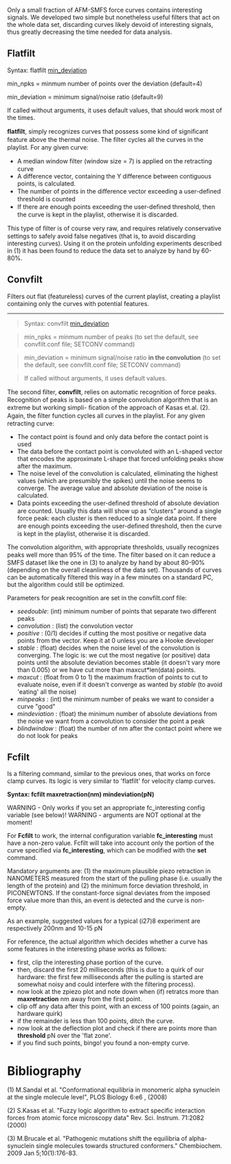 Only a small fraction of AFM-SMFS force curves contains interesting signals. We developed two simple but nonetheless useful filters that act on the whole data set, discarding curves likely devoid of interesting signals, thus greatly decreasing the time needed for data analysis.

## Flatfilt ##
Syntax:
flatfilt [min\_deviation](min_npks.md)

min\_npks = minmum number of points over the deviation
(default=4)

min\_deviation = minimum signal/noise ratio
(default=9)

If called without arguments, it uses default values, that should work most of the times.

**flatﬁlt**, simply recognizes curves that possess some kind of signiﬁcant feature
above the thermal noise. The ﬁlter cycles all the curves in the playlist. For any given curve:
  * A median window ﬁlter (window size = 7) is applied on the retracting curve
  * A difference vector, containing the Y difference between contiguous points, is calculated.
  * The number of points in the diﬀerence vector exceeding a user-deﬁned threshold is counted
  * If there are enough points exceeding the user-deﬁned threshold, then the curve is kept in the playlist, otherwise it is discarded.

This type of ﬁlter is of course very raw, and requires relatively conservative settings to safely avoid false negatives (that is, to avoid discarding interesting curves). Using it on the protein unfolding experiments described in (1) it has been found to reduce the data set to analyze by hand by 60-80%.


## Convfilt ##
Filters out flat (featureless) curves of the current playlist, creating a playlist containing only the curves with potential features.
> 
---

> Syntax:
> convfilt [min\_deviation](min_npks.md)

> min\_npks = minmum number of peaks
> (to set the default, see convfilt.conf file; SETCONV command)

> min\_deviation = minimum signal/noise ratio **in the convolution**
> (to set the default, see convfilt.conf file; SETCONV command)

> If called without arguments, it uses default values.


The second ﬁlter, **convﬁlt**, relies on automatic recognition of force peaks. Recognition
of peaks is based on a simple convolution algorithm that is an extreme but working simpli-
ﬁcation of the approach of Kasas et.al. (2). Again, the ﬁlter function cycles all curves in the playlist. For any given retracting curve:

  * The contact point is found and only data before the contact point is used
  * The data before the contact point is convoluted with an L-shaped vector that encodes the approximate L-shape that forced unfolding peaks show after the maximum.
  * The noise level of the convolution is calculated, eliminating the highest values (which are presumibly the spikes) until the noise seems to converge. The average value and absolute deviation of the noise is calculated.
  * Data points exceeding the user-deﬁned threshold of absolute deviation are counted. Usually this data will show up as “clusters” around a single force peak: each cluster is then reduced to a single data point. If there are enough points exceeding the user-deﬁned threshold, then the curve is kept in the playlist, otherwise it is discarded.

The convolution algorithm, with appropriate thresholds, usually recognizes peaks well more than 95% of the time. The ﬁlter based on it can reduce a SMFS dataset like the one in (3) to analyze by hand by about 80-90% (depending on the overall cleanliness of the data set). Thousands of curves can be automatically filtered this way in a few minutes on a standard PC, but the algorithm could still be optimized.

Parameters for peak recognition are set in the convfilt.conf file:

  * _seedouble_: (int) minimum number of points that separate two different peaks
  * _convolution_ : (list) the convolution vector
  * _positive_ : (0/1) decides if cutting the most positive or negative data points from the vector. Keep it at 0 unless you are a Hooke developer
  * _stable_ : (float) decides when the noise level of the convolution is converging. The logic is: we cut the most negative (or positive) data points until the absolute deviation becomes stable (it doesn't vary more than 0.005) or we have cut more than maxcut\*len(data) points.
  * _maxcut_ : (float from 0 to 1) the maximum fraction of points to cut to evaluate noise, even if it doesn't converge as wanted by _stable_ (to avoid 'eating' all the noise)
  * _minpeaks_ : (int) the minimum number of peaks we want to consider a curve "good"
  * _mindeviation_ : (float) the minimum number of absolute deviations from the noise we want from a convolution to consider the point a peak
  * _blindwindow_ : (float) the number of nm after the contact point where we do not look for peaks

## Fcfilt ##

Is a filtering command, similar to the previous ones, that works on force clamp curves. Its logic is very similar to 'flatfilt' for velocity clamp curves.

**Syntax: fcfilt maxretraction(nm) mindeviation(pN)**

WARNING - Only works if you set an appropriate fc\_interesting config variable (see below)!
WARNING - arguments are NOT optional at the moment!

For **Fcfilt** to work, the internal configuration variable **fc\_interesting** must have a non-zero value. Fcfilt will take into account only the portion of the curve specified via **fc\_interesting**, which can be modified with the **set** command.

Mandatory arguments are:
(1) the maximum plausible piezo retraction in NANOMETERS measured from the start of the pulling phase (i.e. usually the length of the protein) and
(2) the minimum force deviation threshold, in PICONEWTONS. If the constant-force signal deviates from the imposed force value more than this, an event is detected and the curve is non-empty.

As an example, suggested values for a typical (i27)8 experiment are respectively 200nm and 10-15 pN

For reference, the actual algorithm which decides whether a curve has some features in the interesting phase works as follows:

  * first, clip the interesting phase portion of the curve.
  * then, discard the first 20 milliseconds (this is due to a quirk of our hardware: the first few milliseconds after the pulling is started are somewhat noisy and could interfere with the filtering process).
  * now look at the zpiezo plot and note down when (if) retratcs more than **maxretraction** nm away from the first point.
  * clip off any data after this point, with an excess of 100 points (again, an hardware quirk)
  * if the remainder is less than 100 points, ditch the curve.
  * now look at the deflection plot and check if there are points more than **threshold** pN over the 'flat zone'.
  * if you find such points, bingo! you found a non-empty curve.

# Bibliography #
(1) M.Sandal et al. "Conformational equilibria in monomeric alpha synuclein at the single molecule level", PLOS Biology 6:e6 , (2008)

(2) S.Kasas et al. "Fuzzy logic algorithm to extract specific interaction forces from atomic force microscopy data" Rev. Sci. Instrum. 71:2082 (2000)

(3) M.Brucale et al. "Pathogenic mutations shift the equilibria of alpha-synuclein single molecules towards structured conformers." Chembiochem. 2009 Jan 5;10(1):176-83.